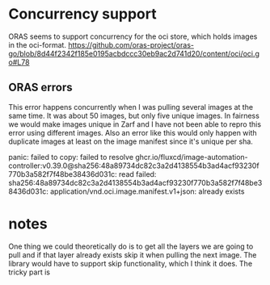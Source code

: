 # Concurrency support
ORAS seems to support concurrency for the oci store, which holds images in the oci-format. https://github.com/oras-project/oras-go/blob/8d44f2342f185e0195acbdccc30eb9ac2d741d20/content/oci/oci.go#L78

## ORAS errors
This error happens concurrently when I was pulling several images at the same time. It was about 50 images, but only five unique images. In fairness we would make images unique in Zarf and I have not been able to repro this error using different images. Also an error like this would only happen with duplicate images at least on the image manifest since it's unique per sha.

panic: failed to copy: failed to resolve ghcr.io/fluxcd/image-automation-controller:v0.39.0@sha256:48a89734dc82c3a2d4138554b3ad4acf93230f770b3a582f7f48be38436d031c: read failed: sha256:48a89734dc82c3a2d4138554b3ad4acf93230f770b3a582f7f48be38436d031c: application/vnd.oci.image.manifest.v1+json: already exists

# notes
One thing we could theoretically do is to get all the layers we are going to pull and if that layer already exists skip it when pulling the next image. The library would have to support skip functionality, which I think it does. The tricky part is 